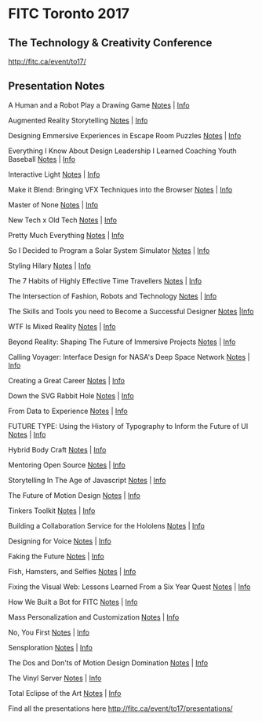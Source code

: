 # FITC Toronto 2017
## The Technology & Creativity Conference

http://fitc.ca/event/to17/

## Presentation Notes

A Human and a Robot Play a Drawing Game
[Notes](https://github.com/fitcevents/fitc-to-2017/A-Human-and-a-Robot-Play-a-Drawing-Game.md) |
[Info](http://fitc.ca/presentation/a-human-and-a-robot-play-a-drawing-game/)

Augmented Reality Storytelling
[Notes](https://github.com/fitcevents/fitc-to-2017/blob/master/Augmented-Reality-Storytelling.md) |
[Info](http://fitc.ca/presentation/augmented-reality-storytelling-2/)

Designing Emmersive Experiences in Escape Room Puzzles
[Notes](https://github.com/fitcevents/fitc-to-2017/blob/master/Designing-Immersive-Experiences-in-Escape-Room-Puzzles.md) |
[Info](http://fitc.ca/presentation/designing-immersive-experiences-escape-room-puzzles/)

Everything I Know About Design Leadership I Learned Coaching Youth Baseball
[Notes](https://github.com/fitcevents/fitc-to-2017/blob/master/Everything-I-Know-About-Design-Leadership....md) |
[Info](http://fitc.ca/presentation/everything-i-know-about-design-leadership-i-learned-coaching-youth-baseball/)

Interactive Light
[Notes](https://github.com/fitcevents/fitc-to-2017/blob/master/Interactive-Light.md) |
[Info](http://fitc.ca/presentation/interactive-light/)

Make it Blend: Bringing VFX Techniques into the Browser
[Notes](https://github.com/fitcevents/fitc-to-2017/blob/master/Make-it-Blend-Bringing-VFX-Techniques-into-the-Browser.md) |
[Info](http://fitc.ca/presentation/make-blend-bringing-vfx-techniques-browser/)

Master of None
[Notes](https://github.com/fitcevents/fitc-to-2017/blob/master/Master-of-None.md) |
[Info](http://fitc.ca/presentation/master-of-none/)

New Tech x Old Tech
[Notes](https://github.com/fitcevents/fitc-to-2017/blob/master/New-Tech-X-Old-Tech.md) |
[Info](http://fitc.ca/presentation/new-tech-x-old-tech/)

Pretty Much Everything
[Notes](https://github.com/fitcevents/fitc-to-2017/blob/master/Pretty-Much-Everything.md) |
[Info](http://fitc.ca/presentation/pretty-much-everything-the-harrowing-account-of-making-our-very-first-book/)

So I Decided to Program a Solar System Simulator
[Notes](https://github.com/fitcevents/fitc-to-2017/blob/master/So-I-Decided-to-Program-a-Solar-System-Simulator.md) |
[Info](http://fitc.ca/presentation/decided-program-solar-system-simulator/)

Styling Hilary 
[Notes](https://github.com/fitcevents/fitc-to-2017/blob/master/Styling-Hilary.md) | [Info](http://fitc.ca/presentation/styling-hillary/)

The 7 Habits of Highly Effective Time Travellers
[Notes](https://github.com/fitcevents/fitc-to-2017/blob/master/The-7-Habits-of-Highly-Effective-Time-Travellers.md) | [Info](http://fitc.ca/presentation/the-7-habits-of-highly-effective-time-travellers/)

The Intersection of Fashion, Robots and Technology
[Notes](https://github.com/fitcevents/fitc-to-2017/blob/master/The-Intersection-of-Fashion-Robotics-and-Technology.md) | [Info](http://fitc.ca/presentation/the-intersection-of-fashion-robotics-and-technology/)

The Skills and Tools you need to Become a Successful Designer
[Notes](https://github.com/fitcevents/fitc-to-2017/blob/master/The-Skills-and-Tools-You-Need-to-be-a-Successful-Designer.md) |[Info](http://fitc.ca/presentation/skills-tools-need-successful-designer/)

WTF Is Mixed Reality
[Notes](https://github.com/fitcevents/fitc-to-2017/blob/master/WTF-is-Mixed-Reality.md) | [Info](http://fitc.ca/presentation/wtf-mixed-reality/)

Beyond Reality: Shaping The Future of Immersive Projects
[Notes](https://github.com/fitcevents/fitc-to-2017/blob/master/Beyond-Reality-Shaping-the-Future-of-Immersive-Projects.md) | [Info](http://fitc.ca/presentation/beyond-reality-shaping-future-immersive-projects-2/)

Calling Voyager: Interface Design for NASA's Deep Space Network
[Notes](https://github.com/fitcevents/fitc-to-2017/blob/master/Calling-Voyager-Interface-Design-for-NASAs-Deep-Space-Network.md) | [Info](http://fitc.ca/presentation/calling-voyager-interface-design-nasas-deep-space-network/)

Creating a Great Career
[Notes](https://github.com/fitcevents/fitc-to-2017/blob/master/Creating-a-Great-Career.md) | [Info](http://fitc.ca/presentation/creating-a-great-career/)

Down the SVG Rabbit Hole
[Notes](https://github.com/fitcevents/fitc-to-2017/blob/master/Down-the-SVG-Rabbit-Hole.md) | [Info](http://fitc.ca/presentation/down-the-svg-rabbit-hole/)

From Data to Experience
[Notes](https://github.com/fitcevents/fitc-to-2017/blob/master/From-Data-to-Experience.md) | [Info](http://fitc.ca/presentation/from-data-to-experience/)

FUTURE TYPE: Using the History of Typography to Inform the Future of UI
[Notes](https://github.com/fitcevents/fitc-to-2017/blob/master/FUTURE-TYPE-Using-the-History-of-Typography-to-Inform-the-Future-of-UI.md) | [Info](http://fitc.ca/presentation/future-type-using-history-typography-inform-future-ui/)

Hybrid Body Craft
[Notes](https://github.com/fitcevents/fitc-to-2017/blob/master/Hybrid-Body-Craft.md) | [Info](http://fitc.ca/presentation/hybrid-body-craft/)

Mentoring Open Source
[Notes](https://github.com/fitcevents/fitc-to-2017/blob/master/Mentoring-Open-Source.md) | [Info](http://fitc.ca/presentation/mentoring-open-source/)

Storytelling In The Age of Javascript
[Notes](https://github.com/fitcevents/fitc-to-2017/blob/master/Storytelling-in-the-Age-of-Javascript.md) | [Info](http://fitc.ca/presentation/storytelling-age-javascript/)

The Future of Motion Design
[Notes](https://github.com/fitcevents/fitc-to-2017/blob/master/The-Future-of-Motion-Design.md) | [Info](http://fitc.ca/presentation/the-future-of-motion-design/)

Tinkers Toolkit
[Notes](https://github.com/fitcevents/fitc-to-2017/blob/master/Tinkerers-Toolkit.md) | [Info](http://fitc.ca/presentation/tinkerers-toolkit-2/)

Building a Collaboration Service for the Hololens
[Notes](https://github.com/fitcevents/fitc-to-2017/blob/master/Building-a-Collaboration-Service-for-the-Hololens.md) | [Info](http://fitc.ca/presentation/building-collaboration-service-hololens-2/)

Designing for Voice
[Notes](https://github.com/fitcevents/fitc-to-2017/blob/master/Designing-for-Voice.md) | [Info](http://fitc.ca/presentation/designing-for-voice/)

Faking the Future
[Notes](https://github.com/fitcevents/fitc-to-2017/blob/master/Faking-the-Future.md) | [Info](http://fitc.ca/presentation/faking-the-future-2/)

Fish, Hamsters, and Selfies
[Notes](https://github.com/fitcevents/fitc-to-2017/blob/master/Fish-Hamsters-Hammers-and-Selfies.md) | [Info](http://fitc.ca/presentation/fish-hamsters-hammers-and-selfies/)

Fixing the Visual Web: Lessons Learned From a Six Year Quest
[Notes](https://github.com/fitcevents/fitc-to-2017/blob/master/Fixing-the-Visual-Web-Lessons-From-a-Six-Year-Quest.md) | [Info](http://fitc.ca/presentation/fixing-visual-web-lessons-six-year-quest/)

How We Built a Bot for FITC
[Notes](https://github.com/fitcevents/fitc-to-2017/blob/master/How-We-Built-a-Bot-for-FITC.md) | [Info](http://fitc.ca/presentation/built-bot-fitc/)

Mass Personalization and Customization
[Notes](https://github.com/fitcevents/fitc-to-2017/blob/master/Mass-Personalization-and-Customization.md) | [Info](http://fitc.ca/presentation/mass-personalization-and-customization/)

No, You First
[Notes](https://github.com/fitcevents/fitc-to-2017/blob/master/No-You-First.md) | [Info](http://fitc.ca/presentation/no-you-first/)

Sensploration
[Notes](https://github.com/fitcevents/fitc-to-2017/blob/master/Sensploration.md) | [Info](http://fitc.ca/presentation/sensploration/)

The Dos and Don'ts of Motion Design Domination
[Notes](https://github.com/fitcevents/fitc-to-2017/blob/master/The-Dos-and-Donts-of-Motion-Design-Domination.md) | [Info](http://fitc.ca/presentation/the-dos-and-donts-of-motion-design-domination/)

The Vinyl Server
[Notes](https://github.com/fitcevents/fitc-to-2017/blob/master/The-Vinyl-Server.md) | [Info](http://fitc.ca/presentation/the-vinyl-server-2/)

Total Eclipse of the Art
[Notes](https://github.com/fitcevents/fitc-to-2017/blob/master/Total-Eclipse-of-the-Art.md) | [Info](http://fitc.ca/presentation/total-eclipse-art/)

Find all the presentations here http://fitc.ca/event/to17/presentations/
